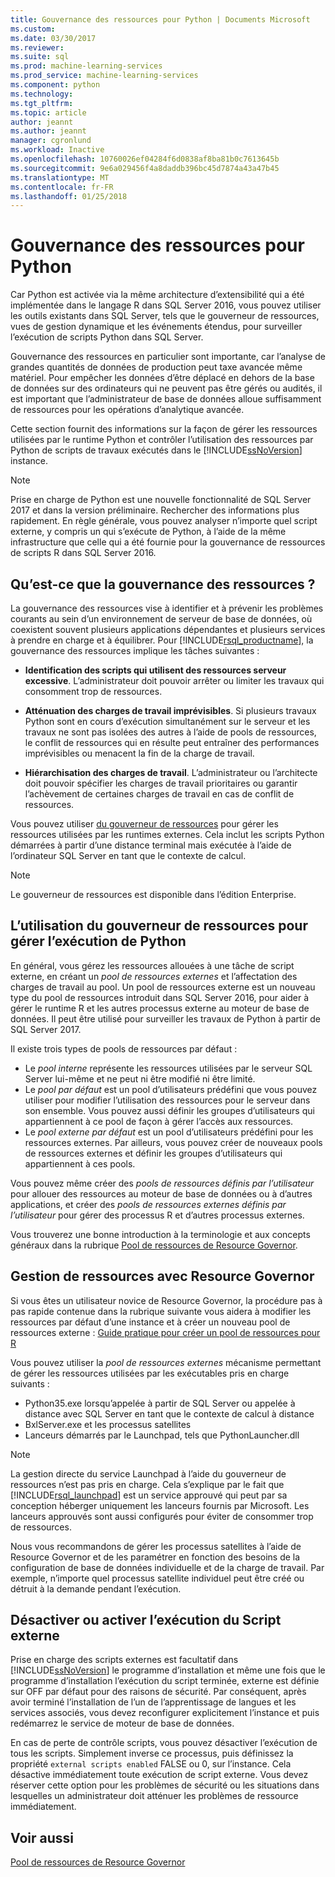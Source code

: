```yaml
---
title: Gouvernance des ressources pour Python | Documents Microsoft
ms.custom: 
ms.date: 03/30/2017
ms.reviewer: 
ms.suite: sql
ms.prod: machine-learning-services
ms.prod_service: machine-learning-services
ms.component: python
ms.technology: 
ms.tgt_pltfrm: 
ms.topic: article
author: jeannt
ms.author: jeannt
manager: cgronlund
ms.workload: Inactive
ms.openlocfilehash: 10760026ef04284f6d0838af8ba81b0c7613645b
ms.sourcegitcommit: 9e6a029456f4a8daddb396bc45d7874a43a47b45
ms.translationtype: MT
ms.contentlocale: fr-FR
ms.lasthandoff: 01/25/2018
---
```

# <a name="resource-governance-for-python"></a>Gouvernance des ressources pour Python

Car Python est activée via la même architecture d’extensibilité qui a été implémentée dans le langage R dans SQL Server 2016, vous pouvez utiliser les outils existants dans SQL Server, tels que le gouverneur de ressources, vues de gestion dynamique et les événements étendus, pour surveiller l’exécution de scripts Python dans SQL Server.

Gouvernance des ressources en particulier sont importante, car l’analyse de grandes quantités de données de production peut taxe avancée même matériel.  Pour empêcher les données d’être déplacé en dehors de la base de données sur des ordinateurs qui ne peuvent pas être gérés ou audités, il est important que l’administrateur de base de données alloue suffisamment de ressources pour les opérations d’analytique avancée.

Cette section fournit des informations sur la façon de gérer les ressources utilisées par le runtime Python et contrôler l’utilisation des ressources par Python de scripts de travaux exécutés dans le [!INCLUDE[ssNoVersion](../../includes/ssnoversion-md.md)] instance.

> [!NOTE]
> Prise en charge de Python est une nouvelle fonctionnalité de SQL Server 2017 et dans la version préliminaire. Rechercher des informations plus rapidement.
> En règle générale, vous pouvez analyser n’importe quel script externe, y compris un qui s’exécute de Python, à l’aide de la même infrastructure que celle qui a été fournie pour la gouvernance de ressources de scripts R dans SQL Server 2016.

## <a name="what-is-resource-governance"></a>Qu’est-ce que la gouvernance des ressources ?

La gouvernance des ressources vise à identifier et à prévenir les problèmes courants au sein d’un environnement de serveur de base de données, où coexistent souvent plusieurs applications dépendantes et plusieurs services à prendre en charge et à équilibrer. Pour [!INCLUDE[rsql_productname](../../includes/rsql-productname-md.md)], la gouvernance des ressources implique les tâches suivantes :  

+ **Identification des scripts qui utilisent des ressources serveur excessive**. L’administrateur doit pouvoir arrêter ou limiter les travaux qui consomment trop de ressources.

+ **Atténuation des charges de travail imprévisibles**. Si plusieurs travaux Python sont en cours d’exécution simultanément sur le serveur et les travaux ne sont pas isolées des autres à l’aide de pools de ressources, le conflit de ressources qui en résulte peut entraîner des performances imprévisibles ou menacent la fin de la charge de travail.

+ **Hiérarchisation des charges de travail**. L’administrateur ou l’architecte doit pouvoir spécifier les charges de travail prioritaires ou garantir l’achèvement de certaines charges de travail en cas de conflit de ressources.

Vous pouvez utiliser [du gouverneur de ressources](../../relational-databases/resource-governor/resource-governor.md) pour gérer les ressources utilisées par les runtimes externes. Cela inclut les scripts Python démarrées à partir d’une distance terminal mais exécutée à l’aide de l’ordinateur SQL Server en tant que le contexte de calcul.

> [!NOTE] 
> Le gouverneur de ressources est disponible dans l’édition Enterprise.

## <a name="how-to-use-resource-governor-to-manage-python-execution"></a>L’utilisation du gouverneur de ressources pour gérer l’exécution de Python

En général, vous gérez les ressources allouées à une tâche de script externe, en créant un *pool de ressources externes* et l’affectation des charges de travail au pool. Un pool de ressources externe est un nouveau type du pool de ressources introduit dans SQL Server 2016, pour aider à gérer le runtime R et les autres processus externe au moteur de base de données. Il peut être utilisé pour surveiller les travaux de Python à partir de SQL Server 2017.

Il existe trois types de pools de ressources par défaut :

+ Le *pool interne* représente les ressources utilisées par le serveur SQL Server lui-même et ne peut ni être modifié ni être limité.
+ Le *pool par défaut* est un pool d’utilisateurs prédéfini que vous pouvez utiliser pour modifier l’utilisation des ressources pour le serveur dans son ensemble. Vous pouvez aussi définir les groupes d’utilisateurs qui appartiennent à ce pool de façon à gérer l’accès aux ressources.
+ Le *pool externe par défaut* est un pool d’utilisateurs prédéfini pour les ressources externes. Par ailleurs, vous pouvez créer de nouveaux pools de ressources externes et définir les groupes d’utilisateurs qui appartiennent à ces pools.

Vous pouvez même créer des *pools de ressources définis par l’utilisateur* pour allouer des ressources au moteur de base de données ou à d’autres applications, et créer des *pools de ressources externes définis par l’utilisateur* pour gérer des processus R et d’autres processus externes.

Vous trouverez une bonne introduction à la terminologie et aux concepts généraux dans la rubrique [Pool de ressources de Resource Governor](../../relational-databases/resource-governor/resource-governor-resource-pool.md).

## <a name="resource-management-using-resource-governor"></a>Gestion de ressources avec Resource Governor

Si vous êtes un utilisateur novice de Resource Governor, la procédure pas à pas rapide contenue dans la rubrique suivante vous aidera à modifier les ressources par défaut d’une instance et à créer un nouveau pool de ressources externe : [Guide pratique pour créer un pool de ressources pour R](../../advanced-analytics/r-services/how-to-create-a-resource-pool-for-r.md)

Vous pouvez utiliser la *pool de ressources externes* mécanisme permettant de gérer les ressources utilisées par les exécutables pris en charge suivants :

+ Python35.exe lorsqu’appelée à partir de SQL Server ou appelée à distance avec SQL Server en tant que le contexte de calcul à distance
+ BxlServer.exe et les processus satellites
+ Lanceurs démarrés par le Launchpad, tels que PythonLauncher.dll

> [!NOTE]
> La gestion directe du service Launchpad à l’aide du gouverneur de ressources n’est pas pris en charge. Cela s’explique par le fait que [!INCLUDE[rsql_launchpad](../../includes/rsql-launchpad-md.md)] est un service approuvé qui peut par sa conception héberger uniquement les lanceurs fournis par Microsoft. Les lanceurs approuvés sont aussi configurés pour éviter de consommer trop de ressources.

Nous vous recommandons de gérer les processus satellites à l’aide de Resource Governor et de les paramétrer en fonction des besoins de la configuration de base de données individuelle et de la charge de travail.  Par exemple, n’importe quel processus satellite individuel peut être créé ou détruit à la demande pendant l’exécution.

## <a name="disable-or-enable-external-script-execution"></a>Désactiver ou activer l’exécution du Script externe

Prise en charge des scripts externes est facultatif dans [!INCLUDE[ssNoVersion](../../includes/ssnoversion-md.md)] le programme d’installation et même une fois que le programme d’installation l’exécution du script terminée, externe est définie sur OFF par défaut pour des raisons de sécurité. Par conséquent, après avoir terminé l’installation de l’un de l’apprentissage de langues et les services associés, vous devez reconfigurer explicitement l’instance et puis redémarrez le service de moteur de base de données.

En cas de perte de contrôle scripts, vous pouvez désactiver l’exécution de tous les scripts. Simplement inverse ce processus, puis définissez la propriété `external scripts enabled` FALSE ou 0, sur l’instance. Cela désactive immédiatement toute exécution de script externe. Vous devez réserver cette option pour les problèmes de sécurité ou les situations dans lesquelles un administrateur doit atténuer les problèmes de ressource immédiatement.

## <a name="see-also"></a>Voir aussi

[Pool de ressources de Resource Governor](../../relational-databases/resource-governor/resource-governor-resource-pool.md)

